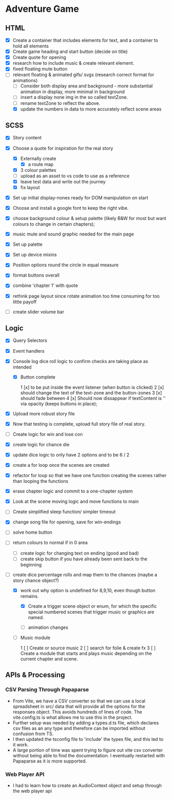 # Adventure Game

## HTML

- [x] Create a container that includes elements for text, and a container to hold all elements
- [x] Create game heading and start button (decide on title)
- [x] Create quote for opening
- [x] research how to include music & create relevant element.
- [x] fixed floating mute button
- [ ] relevant floating & animated gifs/ svgs (research correct format for animations)
  - [ ] Consider both display area and background - more substantial animation in display, more minimal in background
  - [ ] insert a display none img in the so called textZone.
  - [ ] rename textZone to reflect the above.
  - [x] update the numbers in data to more accurately reflect scene areas

## SCSS

- [x] Story content
- [x] Choose a quote for inspiration for the real story

  - [x] Externally create
    - [x] a route map
  - [x] 3 colour palettes
  - [ ] upload as an asset to vs code to use as a reference
  - [x] leave test data and write out the journey
  - [x] fix layout

- [x] Set up initial display-nones ready for DOM manipulation on start
- [x] Choose and install a google font to keep the right vibe.
- [x] choose background colour & setup palette (likely B&W for most but want colours to change in certain chapters);
- [x] music mute and sound graphic needed for the main page
- [x] Set up palette
- [x] Set up device mixins
- [x] Position options round the circle in equal measure
- [x] format buttons overall
- [x] combine 'chapter 1' with quote
- [x] rethink page layout since rotate animation too time consuming for too little payoff
- [ ] create slider volume bar

## Logic

- [x] Query Selectors
- [x] Event handlers
- [x] Console log dice roll logic to confirm checks are taking place
      as intended

  - [x] Button complete

    1 [x] to be put inside the event listener (when button is clicked)
    2 [x] should change the text of the text-zone and the button-zones
    3 [x] should fade between
    4 [x] Should now dissappear if textContent is '' via opacity (keeps buttons in place);

- [x] Upload more robust story file
- [x] Now that testing is complete, upload full story file of real story.
- [ ] Create logic for win and lose con
- [x] create logic for chance die
- [x] update dice logic to only have 2 options and to be 6 / 2
- [x] create a for loop once the scenes are created
- [x] refactor for loop so that we have one function creating the scenes rather than looping the functions
- [x] erase chapter logic and commit to a one-chapter system
- [x] Look at the scene moving logic and move functions to main
- [ ] Create simplified sleep function/ simpler timeout
- [x] change song file for opening, save for win-endings
- [ ] solve home button
- [ ] return colours to normal if in 0 area

  - [ ] create logic for changing text on ending (good and bad)
  - [ ] create skip button if you have already been sent back to the beginning

- [ ] create dice percentage rolls and map them to the chances (maybe a story chance object?)

  - [x] work out why option is undefined for 8,9,10, even though button remains.

    - [x] Create a trigger scene object or enum, for which the specific special numbered scenes that trigger music or graphics are named.

    - [ ] animation changes

  - [ ] Music module

    1 [ ] Create or source music
    2 [ ] search for folie & create fx
    3 [ ] Create a module that starts and plays music depending on the current chapter and scene.

## APIs & Processing

### CSV Parsing Through Papaparse

- From Vite, we have a CSV converter so that we can use a local spreadsheet in src/ data that will provide all the options for the responses object. This avoids hundreds of lines of code.
  The vite.config.ts is what allows me to use this in the project.
- Further setup was needed by adding a types.d.ts file, which declares csv files as an any type and therefore can be imported without confusion from TS.
- I then updated the tsconfig file to 'include' the types file, and this led to it work.
- A large portion of time was spent trying to figure out vite csv converter without being able to find the documentation. I eventually restarted with Papaparse as it is more supported.

### Web Player API

- I had to learn how to create an AudioContext object and setup through the web player api

